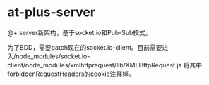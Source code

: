 at-plus-server
==============
@+ server新架构，基于socket.io和Pub-Sub模式。

为了BDD，需要patch现在的socket.io-client。目前需要进入/node_modules/socket.io-client/node_modules/xmlhttprequest/lib/XMLHttpRequest.js 将其中forbiddenRequestHeaders的cookie注释掉。
